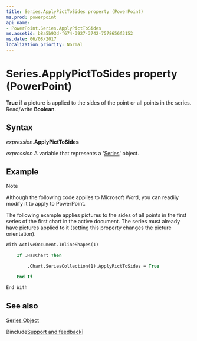 ```yaml
---
title: Series.ApplyPictToSides property (PowerPoint)
ms.prod: powerpoint
api_name:
- PowerPoint.Series.ApplyPictToSides
ms.assetid: b8a5b93d-f674-3927-3742-7578656f3152
ms.date: 06/08/2017
localization_priority: Normal
---
```



# Series.ApplyPictToSides property (PowerPoint)

 **True** if a picture is applied to the sides of the point or all points in the series. Read/write **Boolean**.


## Syntax

_expression_.**ApplyPictToSides**

_expression_ A variable that represents a '[Series](PowerPoint.Series.md)' object.


## Example




> [!NOTE] 
> Although the following code applies to Microsoft Word, you can readily modify it to apply to PowerPoint.

The following example applies pictures to the sides of all points in the first series of the first chart in the active document. The series must already have pictures applied to it (setting this property changes the picture orientation).




```vb
With ActiveDocument.InlineShapes(1)

    If .HasChart Then

        .Chart.SeriesCollection(1).ApplyPictToSides = True

    End If

End With


```


## See also


[Series Object](PowerPoint.Series.md)

[!include[Support and feedback](~/includes/feedback-boilerplate.md)]